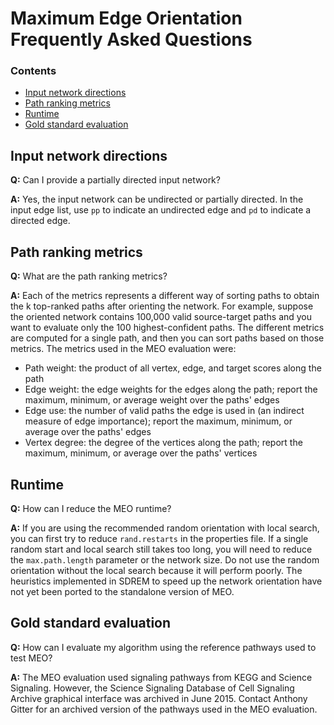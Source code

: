 # Maximum Edge Orientation Frequently Asked Questions

### Contents
- [Input network directions](#inputnet)
- [Path ranking metrics](#rankpaths)
- [Runtime](#runtime)
- [Gold standard evaluation](#evaluation)


## <a id='inputnet'>Input network directions</a>
**Q:** Can I provide a partially directed input network?

**A:** Yes, the input network can be undirected or partially directed.  In the input edge list, use ```pp``` to indicate an undirected edge and ```pd``` to indicate a directed edge.


## <a id='rankpaths'>Path ranking metrics</a>
**Q:** What are the path ranking metrics?

**A:** Each of the metrics represents a different way of sorting paths to obtain the k top-ranked paths after orienting the network.  For example, suppose the oriented network contains 100,000 valid source-target paths and you want to evaluate only the 100 highest-confident paths.  The different metrics are computed for a single path, and then you can sort paths based on those metrics.  The metrics used in the MEO evaluation were:
- Path weight: the product of all vertex, edge, and target scores along the path 
- Edge weight: the edge weights for the edges along the path; report the maximum, minimum, or average weight over the paths' edges 
- Edge use: the number of valid paths the edge is used in (an indirect measure of edge importance); report the maximum, minimum, or average over the paths' edges
- Vertex degree: the degree of the vertices along the path; report the maximum, minimum, or average over the paths' vertices


## <a id='runtime'>Runtime</a>
**Q:** How can I reduce the MEO runtime?

**A:** If you are using the recommended random orientation with local search, you can first try to reduce ```rand.restarts``` in the properties file.  If a single random start and local search still takes too long, you will need to reduce the ```max.path.length``` parameter or the network size.  Do not use the random orientation without the local search because it will perform poorly.  The heuristics implemented in SDREM to speed up the network orientation have not yet been ported to the standalone version of MEO.


## <a id='evaluation'>Gold standard evaluation</a>
**Q:** How can I evaluate my algorithm using the reference pathways used to test MEO?

**A:** The MEO evaluation used signaling pathways from KEGG and Science Signaling.  However, the Science Signaling Database of Cell Signaling Archive graphical interface was archived in June 2015.  Contact Anthony Gitter for an archived version of the pathways used in the MEO evaluation.
